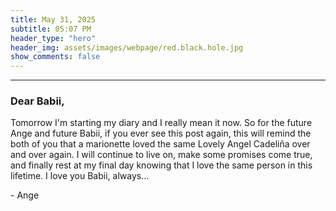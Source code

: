 ```yaml
---
title: May 31, 2025
subtitle: 05:07 PM
header_type: "hero"
header_img: assets/images/webpage/red.black.hole.jpg
show_comments: false
---
```

---

### Dear Babii,

Tomorrow I'm starting my diary and I really mean it now. So for the future Ange and future Babii, if you ever see this post again, this will remind the both of you that a marionette loved the same Lovely Angel Cadeliña over and over again. I will continue to live on, make some promises come true, and finally rest at my final day knowing that I love the same person in this lifetime. I love you Babii, always...

\- Ange

